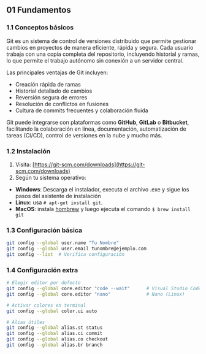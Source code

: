 ## 01 Fundamentos

### 1.1 Conceptos básicos
Git es un sistema de control de versiones distribuido que permite gestionar cambios en proyectos de manera eficiente, rápida y segura. Cada usuario trabaja con una copia completa del repositorio, incluyendo historial y ramas, lo que permite el trabajo autónomo sin conexión a un servidor central.
 
Las principales ventajas de Git incluyen:

- Creación rápida de ramas
- Historial detallado de cambios
- Reversión segura de errores
- Resolución de conflictos en fusiones
- Cultura de commits frecuentes y colaboración fluida

Git puede integrarse con plataformas como **GitHub**, **GitLab** o **Bitbucket**, facilitando la colaboración en línea, documentación, automatización de tareas (CI/CD), control de versiones en la nube y mucho más.

### 1.2 Instalación

1. Visita: [https://git-scm.com/downloads](https://git-scm.com/downloads)
2. Según tu sistema operativo: 
- **Windows**: Descarga el instalador, executa el archivo .exe y sigue los pasos del asistente de instalación
- **Linux**: usa `# apt-get install git`.
- **MacOS**: instala [hombrew](https://brew.sh/) y luego ejecuta el comando `$ brew install git`

### 1.3 Configuración básica
```bash
git config --global user.name "Tu Nombre"
git config --global user.email tunombre@ejemplo.com
git config --list  # Verifica configuración
```
### 1.4 Configuración extra
```bash
# Elegir editor por defecto
git config --global core.editor "code --wait"      # Visual Studio Code
git config --global core.editor "nano"             # Nano (Linux)

# Activar colores en terminal
git config --global color.ui auto

# Alias útiles
git config --global alias.st status
git config --global alias.ci commit
git config --global alias.co checkout
git config --global alias.br branch
```
